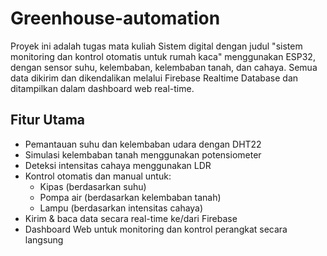 # Greenhouse-automation
Proyek ini adalah tugas mata kuliah Sistem digital dengan judul "sistem monitoring dan kontrol otomatis untuk rumah kaca" menggunakan ESP32, dengan sensor suhu, kelembaban, kelembaban tanah, dan cahaya. Semua data dikirim dan dikendalikan melalui Firebase Realtime Database dan ditampilkan dalam dashboard web real-time.

## Fitur Utama
- Pemantauan suhu dan kelembaban udara dengan DHT22
- Simulasi kelembaban tanah menggunakan potensiometer
- Deteksi intensitas cahaya menggunakan LDR
- Kontrol otomatis dan manual untuk:
  - Kipas (berdasarkan suhu)
  - Pompa air (berdasarkan kelembaban tanah)
  - Lampu (berdasarkan intensitas cahaya)
- Kirim & baca data secara real-time ke/dari Firebase
- Dashboard Web untuk monitoring dan kontrol perangkat secara langsung
